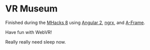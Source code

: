 # VR Museum

Finished during the [MHacks 8](https://mhacks.org/) using [Angular 2](https://github.com/angular/angular), [ngrx](https://github.com/ngrx), and [A-Frame](https://github.com/aframevr/aframe).

Have fun with WebVR!

Really really need sleep now.

